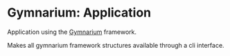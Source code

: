 # Gymnarium: Application

Application using the [Gymnarium](https://github.com/tiquthon/gymnarium) framework.

Makes all gymnarium framework structures available through a cli interface.
